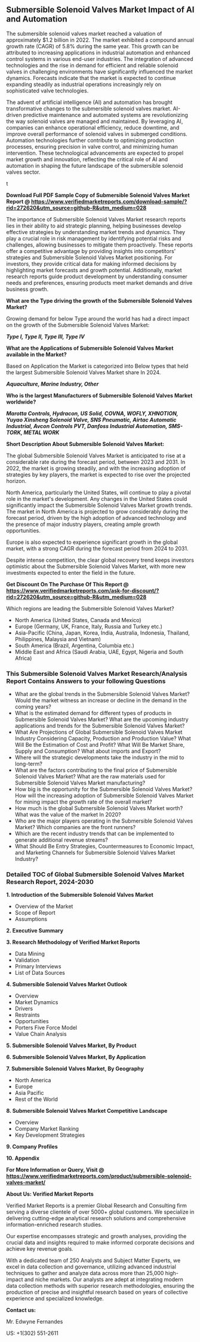 <h2>Submersible Solenoid Valves Market Impact of AI and Automation</h2><p>The submersible solenoid valves market reached a valuation of approximately $1.2 billion in 2022. The market exhibited a compound annual growth rate (CAGR) of 5.8% during the same year. This growth can be attributed to increasing applications in industrial automation and enhanced control systems in various end-user industries. The integration of advanced technologies and the rise in demand for efficient and reliable solenoid valves in challenging environments have significantly influenced the market dynamics. Forecasts indicate that the market is expected to continue expanding steadily as industrial operations increasingly rely on sophisticated valve technologies.</p><p>The advent of artificial intelligence (AI) and automation has brought transformative changes to the submersible solenoid valves market. AI-driven predictive maintenance and automated systems are revolutionizing the way solenoid valves are managed and maintained. By leveraging AI, companies can enhance operational efficiency, reduce downtime, and improve overall performance of solenoid valves in submerged conditions. Automation technologies further contribute to optimizing production processes, ensuring precision in valve control, and minimizing human intervention. These technological advancements are expected to propel market growth and innovation, reflecting the critical role of AI and automation in shaping the future landscape of the submersible solenoid valves sector.</p>t</p><p id="" class=""><strong>Download Full PDF Sample Copy of Submersible Solenoid Valves Market Report @ <a href="https://www.verifiedmarketreports.com/download-sample/?rid=272620&utm_source=github-R&utm_medium=028" target="_blank">https://www.verifiedmarketreports.com/download-sample/?rid=272620&utm_source=github-R&utm_medium=028</a></strong></p><p>The importance of&nbsp;Submersible Solenoid Valves Market research reports lies in their ability to aid strategic planning, helping businesses develop effective strategies by understanding market trends and dynamics. They play a crucial role in risk management by identifying potential risks and challenges, allowing businesses to mitigate them proactively. These reports offer a competitive advantage by providing insights into competitors' strategies and Submersible Solenoid Valves Market positioning. For investors, they provide critical data for making informed decisions by highlighting market forecasts and growth potential. Additionally, market research reports guide product development by understanding consumer needs and preferences, ensuring products meet market demands and drive business growth.</p><p><strong>What are the&nbsp;Type driving the growth of the Submersible Solenoid Valves Market?</strong></p><p id="" class="">Growing demand for below Type around the world has had a direct impact on the growth of the Submersible Solenoid Valves Market:</p><em><strong>Type I, Type II, Type III, Type IV</strong></em></p><strong>What are the&nbsp;Applications&nbsp;of Submersible Solenoid Valves Market available in the Market?</strong></p><p id="" class="">Based on Application the Market is categorized into Below types that held the largest Submersible Solenoid Valves Market share In 2024.</p><em><strong>Aquaculture, Marine Industry, Other</strong></em></p><strong>Who is the largest Manufacturers of Submersible Solenoid Valves Market worldwide?</strong></p><p><em><strong>Marotta Controls, Hydracon, US Solid, COVNA, WOFLY, XHNOTION, Yuyao Xinsheng Solenoid Valve, SNS Pneumatic, Airtac Automatic Industrial, Avcon Controls PVT, Danfoss Industrial Automation, SMS-TORK, METAL WORK</strong></em></p><p id="" class=""><strong>Short Description About Submersible Solenoid Valves Market:</strong></p><p>The global Submersible Solenoid Valves Market is anticipated to rise at a considerable rate during the forecast period, between 2023 and 2031. In 2022, the market is growing steadily, and with the increasing adoption of strategies by key players, the market is expected to rise over the projected horizon.</p><p>North America, particularly the United States, will continue to play a pivotal role in the market's development. Any changes in the United States could significantly impact the Submersible Solenoid Valves Market growth trends. The market in North America is projected to grow considerably during the forecast period, driven by the high adoption of advanced technology and the presence of major industry players, creating ample growth opportunities.</p><p>Europe is also expected to experience significant growth in the global market, with a strong CAGR during the forecast period from 2024 to 2031.</p><p>Despite intense competition, the clear global recovery trend keeps investors optimistic about the Submersible Solenoid Valves Market, with more new investments expected to enter the field in the future.</p><p id="" class=""><strong>Get Discount On The Purchase Of This Report @ <a href="https://www.verifiedmarketreports.com/ask-for-discount/?rid=272620&utm_source=github-R&utm_medium=028" target="_blank">https://www.verifiedmarketreports.com/ask-for-discount/?rid=272620&utm_source=github-R&utm_medium=028</a></strong></p>Which regions are leading the Submersible Solenoid Valves Market?</p><ul><li>North America (United States, Canada and Mexico)</li><li>Europe (Germany, UK, France, Italy, Russia and Turkey etc.)</li><li>Asia-Pacific (China, Japan, Korea, India, Australia, Indonesia, Thailand, Philippines, Malaysia and Vietnam)</li><li>South America (Brazil, Argentina, Columbia etc.)</li><li>Middle East and Africa (Saudi Arabia, UAE, Egypt, Nigeria and South Africa)</li></ul><h3 id="" class="">This Submersible Solenoid Valves Market Research/Analysis Report Contains Answers to your following Questions</h3><ul><li>What are the global trends in the Submersible Solenoid Valves Market? Would the market witness an increase or decline in the demand in the coming years?</li><li>What is the estimated demand for different types of products in Submersible Solenoid Valves Market? What are the upcoming industry applications and trends for the Submersible Solenoid Valves Market?</li><li>What Are Projections of Global Submersible Solenoid Valves Market Industry Considering Capacity, Production and Production Value? What Will Be the Estimation of Cost and Profit? What Will Be Market Share, Supply and Consumption? What about imports and Export?</li><li>Where will the strategic developments take the industry in the mid to long-term?</li><li>What are the factors contributing to the final price of Submersible Solenoid Valves Market? What are the raw materials used for Submersible Solenoid Valves Market manufacturing?</li><li>How big is the opportunity for the Submersible Solenoid Valves Market? How will the increasing adoption of Submersible Solenoid Valves Market for mining impact the growth rate of the overall market?</li><li>How much is the global Submersible Solenoid Valves Market worth? What was the value of the market In 2020?</li><li>Who are the major players operating in the Submersible Solenoid Valves Market? Which companies are the front runners?</li><li>Which are the recent industry trends that can be implemented to generate additional revenue streams?</li><li>What Should Be Entry Strategies, Countermeasures to Economic Impact, and Marketing Channels for Submersible Solenoid Valves Market Industry?</li></ul><h3 id="" class="">Detailed TOC of Global Submersible Solenoid Valves Market Research Report, 2024-2030</h3><p id="" class=""><strong>1. Introduction of the Submersible Solenoid Valves Market</strong></p><ul><li>Overview of the Market</li><li>Scope of Report</li><li>Assumptions</li></ul><p id="" class=""><strong>2. Executive Summary</strong></p><p id="" class=""><strong>3. Research Methodology of Verified Market Reports</strong></p><ul><li>Data Mining</li><li>Validation</li><li>Primary Interviews</li><li>List of Data Sources</li></ul><p id="" class=""><strong>4. Submersible Solenoid Valves Market Outlook</strong></p><ul><li>Overview</li><li>Market Dynamics</li><li>Drivers</li><li>Restraints</li><li>Opportunities</li><li>Porters Five Force Model</li><li>Value Chain Analysis</li></ul><p id="" class=""><strong>5. Submersible Solenoid Valves Market, By Product</strong></p><p id="" class=""><strong>6. Submersible Solenoid Valves Market, By Application</strong></p><p id="" class=""><strong>7. Submersible Solenoid Valves Market, By Geography</strong></p><ul><li>North America</li><li>Europe</li><li>Asia Pacific</li><li>Rest of the World</li></ul><p id="" class=""><strong>8. Submersible Solenoid Valves Market Competitive Landscape</strong></p><ul><li>Overview</li><li>Company Market Ranking</li><li>Key Development Strategies</li></ul><p id="" class=""><strong>9. Company Profiles</strong></p><p id="" class=""><strong>10. Appendix</strong></p><p id="" class=""><strong>For More Information or Query, Visit @ <a href="https://www.verifiedmarketreports.com/product/submersible-solenoid-valves-market/" target="_blank">https://www.verifiedmarketreports.com/product/submersible-solenoid-valves-market/</a></strong></p><p id="" class=""><strong>About Us: Verified Market Reports</strong></p><p id="" class="">Verified Market Reports is a premier Global Research and Consulting firm serving a diverse clientele of over 5000+ global customers. We specialize in delivering cutting-edge analytical research solutions and comprehensive information-enriched research studies.</p><p id="" class="">Our expertise encompasses strategic and growth analyses, providing the crucial data and insights required to make informed corporate decisions and achieve key revenue goals.</p><p id="" class="">With a dedicated team of 250 Analysts and Subject Matter Experts, we excel in data collection and governance, utilizing advanced industrial techniques to gather and analyze data across more than 25,000 high-impact and niche markets. Our analysts are adept at integrating modern data collection methods with superior research methodologies, ensuring the production of precise and insightful research based on years of collective experience and specialized knowledge.</p><p id="" class=""><strong>Contact us:</strong></p><p id="" class="">Mr. Edwyne Fernandes</p><p id="" class="">US: +1(302) 551-2611</p>